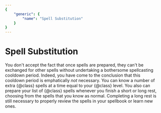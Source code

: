 ```yaml
---
{
	"generic": {
		"name": "Spell Substitution"
	}
}
---
```

# Spell Substitution
You don't accept the fact that once spells are prepared, they can't be exchanged for other spells without undertaking a bothersome spellcasting cooldown period.
Indeed, you have come to the conclusion that this cooldown period is emphatically *not* necessary.
You can know a number of extra {@class} spells at a time equal to your {@class} level.
You also can prepare your list of {@class} spells whenever you finish a short or long rest, choosing from the spells that you know as normal.
Completing a long rest is still necessary to properly review the spells in your spellbook or learn new ones.
